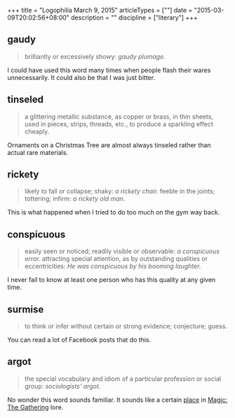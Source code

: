 +++
title = "Logophilia March 9, 2015"
articleTypes = [""]
date = "2015-03-09T20:02:56+08:00"
description = ""
discipline = ["literary"]
+++

## gaudy

> brilliantly or excessively showy: *gaudy plumage.*

I could have used this word many times when people flash their wares unnecessarily.
It could also be that I was just bitter.

## tinseled

> a glittering metallic substance, as copper or brass, in thin sheets, used in pieces, strips, threads, etc., to produce a sparkling effect cheaply. 

Ornaments on a Christmas Tree are almost always tinseled rather than actual rare materials.

## rickety

> likely to fall or collapse; shaky: *a rickety chair.*
> feeble in the joints; tottering; infirm: *a rickety old man.*

This is what happened when I tried to do too much on the gym way back.

## conspicuous

> easily seen or noticed; readily visible or observable: *a conspicuous error.*
> attracting special attention, as by outstanding qualities or eccentricities: *He was conspicuous by his booming laughter.*

I never fail to know at least one person who has this quality at any given time.

## surmise

> to think or infer without certain or strong evidence; conjecture; guess. 

You can read a lot of Facebook posts that do this.

## argot

> the special vocabulary and idiom of a particular profession or social group: *sociologists' argot.*

No wonder this word sounds familiar. It sounds like a certain [place](http://mtgsalvation.gamepedia.com/Argoth) in [Magic: The Gathering](http://mtgsalvation.gamepedia.com/Magic:_The_Gathering) lore.
